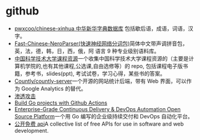 # github

- [pwxcoo/chinese-xinhua 中华新华字典数据库](https://github.com/pwxcoo/chinese-xinhua) 包括歇后语，成语，词语，汉字。
- [Fast-Chinese-NeroParser(快速神经网络分词包)](https://github.com/yaoguangluo/NeroParser)简体中文带声调拼音包，英，法，德，韩，日，西，俄，阿 语言 9 种专业级别语料库。
- [中国科学技术大学课程资源](https://github.com/mbinary/USTC-CS-Courses-Resource)一个收集中国科学技术大学课程资源的（主要是计算机学院的,也有其他课程,公选课,自由选修等）的 repo, 包括课程电子版书籍，参考书，slides(ppt), 考试试卷，学习心得，某些书的答案。
- [Countly/countly-server](https://github.com/Countly/countly-server)一个开源的网站统计后端，带有 Web 界面，可以作为 Google Analytics 的替代。
- [渗透攻击](https://github.com/Micropoor/Micro8)
- [Build Go projects with Github Actions](https://sosedoff.com/2019/02/12/go-github-actions.html)
- [Enterprise-Grade Continuous Delivery & DevOps Automation Open Source Platform](https://github.com/ovh/cds)一个用 Go 编写的企业级持续交付和 DevOps 自动化平台。
- [公开免费 api](https://github.com/toddmotto/public-apis)A collective list of free APIs for use in software and web development.
